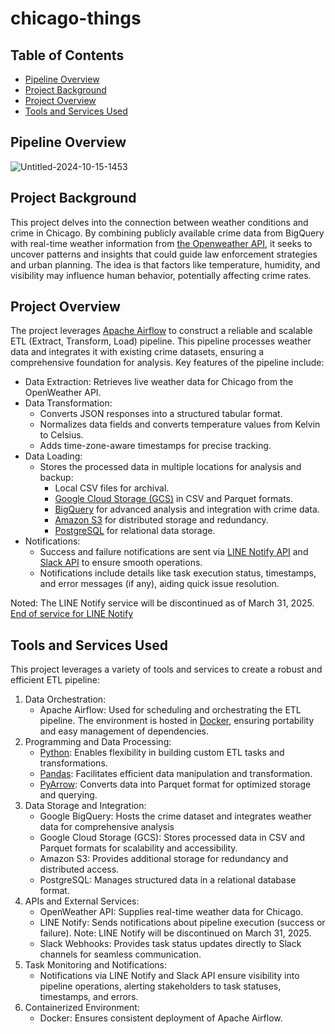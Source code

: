 # chicago-things

## Table of Contents
* [Pipeline Overview](#Pipeline-Overview)
* [Project Background](#Project-Background)
* [Project Overview](#Project-Overview)
* [Tools and Services Used](#Tools-and-Services-Used)


## Pipeline Overview
![Untitled-2024-10-15-1453](https://github.com/user-attachments/assets/bdaee42c-bc56-41ce-be1e-ae20c0e75601)

## Project Background
This project delves into the connection between weather conditions and crime in Chicago. By combining publicly available crime data from BigQuery with real-time weather information from [the Openweather API](https://openweathermap.org/api), it seeks to uncover patterns and insights that could guide law enforcement strategies and urban planning. The idea is that factors like temperature, humidity, and visibility may influence human behavior, potentially affecting crime rates.

## Project Overview
The project leverages [Apache Airflow](https://airflow.apache.org/) to construct a reliable and scalable ETL (Extract, Transform, Load) pipeline. This pipeline processes weather data and integrates it with existing crime datasets, ensuring a comprehensive foundation for analysis. Key features of the pipeline include:
 - Data Extraction: Retrieves live weather data for Chicago from the OpenWeather API.
 - Data Transformation:
    - Converts JSON responses into a structured tabular format.
    - Normalizes data fields and converts temperature values from Kelvin to Celsius.
    - Adds time-zone-aware timestamps for precise tracking.
 - Data Loading:
    - Stores the processed data in multiple locations for analysis and backup:
      - Local CSV files for archival.
      - [Google Cloud Storage (GCS)](https://cloud.google.com/storage?hl=en) in CSV and Parquet formats.
      - [BigQuery](https://cloud.google.com/bigquery?hl=en) for advanced analysis and integration with crime data.
      - [Amazon S3](https://aws.amazon.com/s3/) for distributed storage and redundancy.
      - [PostgreSQL](https://www.postgresql.org/) for relational data storage. 
 - Notifications:
      - Success and failure notifications are sent via [LINE Notify API](https://notify-bot.line.me/doc/en/) and [Slack API](https://api.slack.com/tutorials/tracks/actionable-notifications) to ensure smooth operations.
      - Notifications include details like task execution status, timestamps, and error messages (if any), aiding quick issue resolution.

  Noted: The LINE Notify service will be discontinued as of March 31, 2025. [End of service for LINE Notify](https://notify-bot.line.me/closing-announce)

 
## Tools and Services Used
This project leverages a variety of tools and services to create a robust and efficient ETL pipeline:
 1. Data Orchestration:
    - Apache Airflow: Used for scheduling and orchestrating the ETL pipeline. The environment is hosted in [Docker](https://www.docker.com/), ensuring portability and easy management of dependencies.
 2. Programming and Data Processing:
    - [Python](https://www.python.org/): Enables flexibility in building custom ETL tasks and transformations.
    - [Pandas](https://pandas.pydata.org/): Facilitates efficient data manipulation and transformation.
    - [PyArrow](https://arrow.apache.org/docs/python/index.html): Converts data into Parquet format for optimized storage and querying.
 3. Data Storage and Integration:
    - Google BigQuery: Hosts the crime dataset and integrates weather data for comprehensive analysis
    - Google Cloud Storage (GCS): Stores processed data in CSV and Parquet formats for scalability and accessibility.
    - Amazon S3: Provides additional storage for redundancy and distributed access.
    - PostgreSQL: Manages structured data in a relational database format.
 4. APIs and External Services:
    - OpenWeather API: Supplies real-time weather data for Chicago.
    - LINE Notify: Sends notifications about pipeline execution (success or failure). Note: LINE Notify will be discontinued on March 31, 2025.
    - Slack Webhooks: Provides task status updates directly to Slack channels for seamless communication.
 5. Task Monitoring and Notifications:
    - Notifications via LINE Notify and Slack API ensure visibility into pipeline operations, alerting stakeholders to task statuses, timestamps, and errors.
 6. Containerized Environment:
    - Docker: Ensures consistent deployment of Apache Airflow.

 
